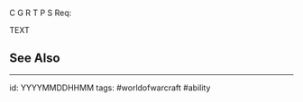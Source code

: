 ###### 
C 
G 
R 
T 
P 
S 
Req: 

TEXT

## See Also

---

id: YYYYMMDDHHMM
tags: #worldofwarcraft #ability
